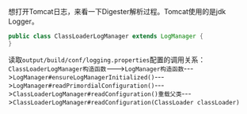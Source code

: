 想打开Tomcat日志，来看一下Digester解析过程。Tomcat使用的是jdk Logger。
```java
public class ClassLoaderLogManager extends LogManager {
}
```
读取`output/build/conf/logging.properties`配置的调用关系：
`ClassLoaderLogManager构造函数`--->`LogManager构造函数`--->`LogManager#ensureLogManagerInitialized()`--->`LogManager#readPrimordialConfiguration()`--->`ClassLoaderLogManager#readConfiguration()重载父类`--->`ClassLoaderLogManager#readConfiguration(ClassLoader classLoader)`

